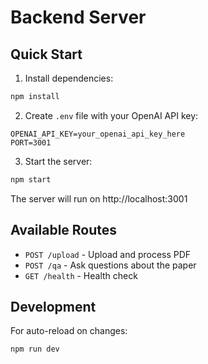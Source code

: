# Backend Server

## Quick Start

1. Install dependencies:
```bash
npm install
```

2. Create `.env` file with your OpenAI API key:
```env
OPENAI_API_KEY=your_openai_api_key_here
PORT=3001
```

3. Start the server:
```bash
npm start
```

The server will run on http://localhost:3001

## Available Routes

- `POST /upload` - Upload and process PDF
- `POST /qa` - Ask questions about the paper
- `GET /health` - Health check

## Development

For auto-reload on changes:
```bash
npm run dev
```

